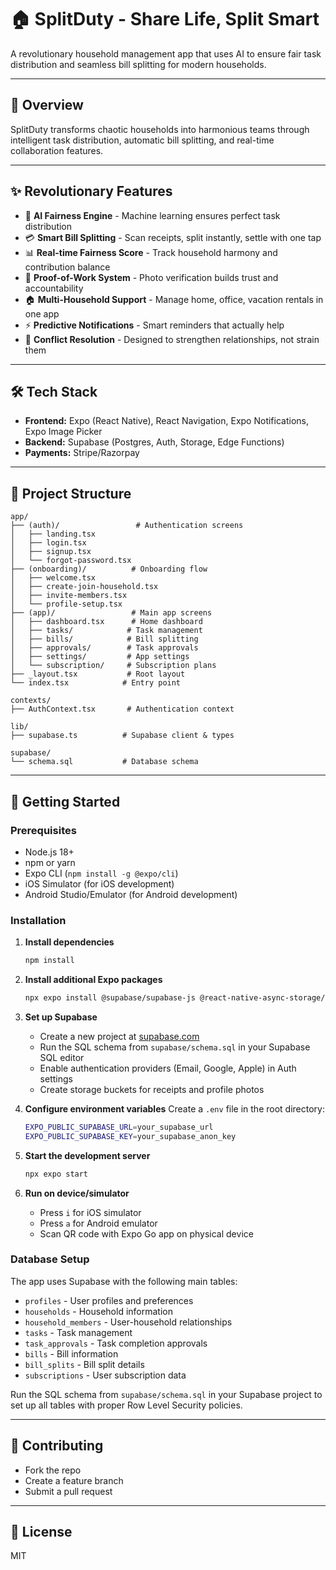 # 🏠 SplitDuty - Share Life, Split Smart

A revolutionary household management app that uses AI to ensure fair task distribution and seamless bill splitting for modern households.

---

## 🚀 Overview
SplitDuty transforms chaotic households into harmonious teams through intelligent task distribution, automatic bill splitting, and real-time collaboration features.

---

## ✨ Revolutionary Features
- 🧠 **AI Fairness Engine** - Machine learning ensures perfect task distribution
- 💳 **Smart Bill Splitting** - Scan receipts, split instantly, settle with one tap
- 📊 **Real-time Fairness Score** - Track household harmony and contribution balance
- 📸 **Proof-of-Work System** - Photo verification builds trust and accountability
- 🏠 **Multi-Household Support** - Manage home, office, vacation rentals in one app
- ⚡ **Predictive Notifications** - Smart reminders that actually help
- 🎯 **Conflict Resolution** - Designed to strengthen relationships, not strain them

---

## 🛠️ Tech Stack
- **Frontend:** Expo (React Native), React Navigation, Expo Notifications, Expo Image Picker
- **Backend:** Supabase (Postgres, Auth, Storage, Edge Functions)
- **Payments:** Stripe/Razorpay

---

## 📁 Project Structure
```
app/
├── (auth)/                 # Authentication screens
│   ├── landing.tsx
│   ├── login.tsx
│   ├── signup.tsx
│   └── forgot-password.tsx
├── (onboarding)/          # Onboarding flow
│   ├── welcome.tsx
│   ├── create-join-household.tsx
│   ├── invite-members.tsx
│   └── profile-setup.tsx
├── (app)/                 # Main app screens
│   ├── dashboard.tsx      # Home dashboard
│   ├── tasks/            # Task management
│   ├── bills/            # Bill splitting
│   ├── approvals/        # Task approvals
│   ├── settings/         # App settings
│   └── subscription/     # Subscription plans
├── _layout.tsx           # Root layout
└── index.tsx            # Entry point

contexts/
├── AuthContext.tsx       # Authentication context

lib/
├── supabase.ts          # Supabase client & types

supabase/
└── schema.sql           # Database schema
```

---

## 🏁 Getting Started

### Prerequisites
- Node.js 18+
- npm or yarn
- Expo CLI (`npm install -g @expo/cli`)
- iOS Simulator (for iOS development)
- Android Studio/Emulator (for Android development)

### Installation

1. **Install dependencies**
   ```bash
   npm install
   ```

2. **Install additional Expo packages**
   ```bash
   npx expo install @supabase/supabase-js @react-native-async-storage/async-storage react-native-url-polyfill expo-notifications expo-image-picker expo-camera expo-media-library @react-native-picker/picker expo-linear-gradient
   ```

3. **Set up Supabase**
   - Create a new project at [supabase.com](https://supabase.com)
   - Run the SQL schema from `supabase/schema.sql` in your Supabase SQL editor
   - Enable authentication providers (Email, Google, Apple) in Auth settings
   - Create storage buckets for receipts and profile photos

4. **Configure environment variables**
   Create a `.env` file in the root directory:
   ```bash
   EXPO_PUBLIC_SUPABASE_URL=your_supabase_url
   EXPO_PUBLIC_SUPABASE_KEY=your_supabase_anon_key
   ```

5. **Start the development server**
   ```bash
   npx expo start
   ```

6. **Run on device/simulator**
   - Press `i` for iOS simulator
   - Press `a` for Android emulator
   - Scan QR code with Expo Go app on physical device

### Database Setup

The app uses Supabase with the following main tables:
- `profiles` - User profiles and preferences
- `households` - Household information
- `household_members` - User-household relationships
- `tasks` - Task management
- `task_approvals` - Task completion approvals
- `bills` - Bill information
- `bill_splits` - Bill split details
- `subscriptions` - User subscription data

Run the SQL schema from `supabase/schema.sql` in your Supabase project to set up all tables with proper Row Level Security policies.

---

## 🤝 Contributing
- Fork the repo
- Create a feature branch
- Submit a pull request

---

## 📄 License
MIT 